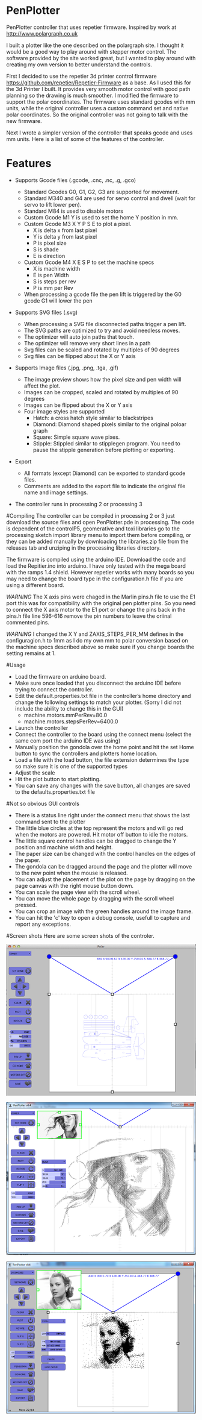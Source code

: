 # PenPlotter
PenPlotter controller that uses repetier firmware. Inspired by work at http://www.polargraph.co.uk

I built a plotter like the one described on the polargraph site. I thought it would be a good way to play around with stepper motor control. The software provided by the site worked great, but I wanted to play around with creating my own version to better understand the controls.

First I decided to use the repetier 3d printer control firmware https://github.com/repetier/Repetier-Firmware as a base. As I used this for the 3d Printer I built. It provides very smooth motor control with good path planning so the drawing is much smoother. I modified the firmware to support the polar coordinates. The firmware uses standard gcodes with mm units, while the original controller uses a custom command set and native polar coordinates.  So the original controller was not going to talk with the new firmware.

Next I wrote a simpler version of the controller that speaks gcode and uses mm units. Here is a list of some of the features of the controller.

# Features
- Supports Gcode files (.gcode, .cnc, .nc, .g, .gco)
  - Standard Gcodes G0, G1, G2, G3 are supported for movement.
  - Standard M340 and G4 are used for servo control and dwell (wait for servo to lift lower pen).
  - Standard M84 is used to disable motors
  - Custom Gcode M1 Y is used to set the home Y position in mm.
  - Custom Gcode M3 X Y P S E to plot a pixel.
    - X is delta x from last pixel
    - Y is delta y from last pixel
    - P is pixel size
    - S is shade
    - E is direction
  - Custom Gcode M4 X E S P to set the machine specs
    - X is machine width
    - E is pen Width
    - S is steps per rev
    - P is mm per Rev
  - When processing a gcode file the pen lift is triggered by the G0 gcode G1 will lower the pen

- Supports SVG files (.svg)
  - When processing a SVG file disconnected paths trigger a pen lift. 
  - The SVG paths are optimized to try and avoid needless moves.
  - The optimizer will auto join paths that touch.
  - The optimizer will remove very short lines in a path
  - Svg files can be scaled and rotated by multiples of 90 degrees
  - Svg files can be flipped about the X or Y axis
- Supports Image files (.jpg, .png, .tga, .gif)
  - The image preview shows how the pixel size and pen width will affect the plot.
  - Images can be cropped, scaled and rotated by multiples of 90 degrees
  - Images can be flipped about the X or Y axis
  - Four image styles are supported
    - Hatch: a cross hatch style similar to blackstripes
    - Diamond: Diamond shaped pixels similar to the original poloar graph
    - Square: Simple square wave pixes. 
    - Stipple: Stippled similar to stipplegen program. You need to pause the stipple generation before plotting or exporting.
- Export
  - All formats (except Diamond) can be exported to standard gcode files.
  - Comments are added to the export file to indicate the original file name and image settings.
- The controller runs in processing 2 or processing 3

#Compiling
The controller can be compiled in processing 2 or 3 just download the source files and open PenPlotter.pde in processing.
The code is dependent of the controlP5, geomerative and toxi libraries go to the processing sketch import library menu to import them before compiling, or they can be added manually by downloading the libraries.zip file from the releases tab and unziping in the processing libraries directory.

The firmware is compiled using the arduino IDE. Download the code and load the Repitier.ino into arduino. I have only tested with the mega board with the ramps 1.4 shield. However repetier works with many boards so you may need to change the board type in the configuration.h file if you are using a different board.

*WARNING* The X axis pins were chaged in the Marlin pins.h file to use the E1 port this was for compatibility with the original pen plotter pins. So you need to connect the X axis motor to the E1 port or change the pins back in the pins.h file line 596-616 remove the pin numbers to leave the oriinal commented pins.

*WARNING* I changed the X Y and ZAXIS_STEPS_PER_MM defines in the configuragion.h to 1mm as I do my own mm to polar conversion based on the machine specs described above so make sure if you change boards the setting remains at 1.

#Usage
- Load the firmware on arduino board.
- Make sure once loaded that you disconnect the arduino IDE before trying to connect the controller.
- Edit the default.properties.txt file in the controller’s home directory and change the following settings to match your plotter. (Sorry I did not include the ability to change this in the GUI)
  - machine.motors.mmPerRev=80.0
  - machine.motors.stepsPerRev=6400.0  
- Launch the controller 
- Connect the controller to the board using the connect menu (select the same com port the arduino IDE was using)
- Manually position the gondola over the home point and hit the set Home button to sync the controllers and plotters home location.
- Load a file with the load button, the file extension determines the type so make sure it is one of the supported types
- Adjust the scale 
- Hit the plot button to start plotting.
- You can save any changes with the save button, all changes are saved to the defaults.properties.txt file

#Not so obvious GUI controls 
-	There is a status line right under the connect menu that shows the last command sent to the plotter
-	The little blue circles at the top represent the motors and will go red when the motors are powered. Hit motor off button to idle the motors.
-	The little square control handles can be dragged to change the Y position and machine width and height.
-	The paper size can be changed with the control handles on the edges of the paper.
-	The gondola can be dragged around the page and the plotter will move to the new point when the mouse is released.
-	You can adjust the placement of the plot on the page by dragging on the page canvas with the right mouse button down.
-	You can scale the page view with the scroll wheel.
-	You can move the whole page by dragging with the scroll wheel pressed.
-	You can crop an image with the green handles around the image frame.
-	You can hit the 'c' key to open a debug console, usefull to capture and report any exceptions.

#Screen shots
Here are some screen shots of the controler.

![Svg Plot](/ScreenShots/svgScreenShot.png?raw=true)

![Hatch Plot](/ScreenShots/hatch.png?raw=true)

![Stipple Plot](/ScreenShots/stipple.png?raw=true)


